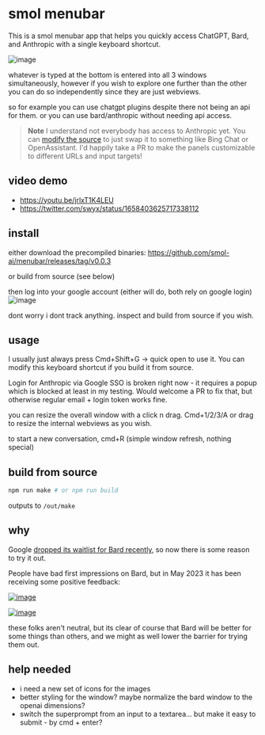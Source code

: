 # smol menubar

This is a smol menubar app that helps you quickly access ChatGPT, Bard, and Anthropic with a single keyboard shortcut.

![image](https://github.com/smol-ai/menubar/assets/6764957/753c6128-d978-4bb4-8642-588d42121ff5)

whatever is typed at the bottom is entered into all 3 windows simultaneously, however if you wish to explore one further than the other you can do so independently since they are just webviews. 

so for example you can use chatgpt plugins despite there not being an api for them. or you can use bard/anthropic without needing api access.

> **Note**
> I understand not everybody has access to Anthropic yet. You can [modify the source](https://github.com/smol-ai/menubar/issues/5) to just swap it to something like Bing Chat or OpenAssistant. I'd happily take a PR to make the panels customizable to different URLs and input targets!

## video demo

- https://youtu.be/jrlxT1K4LEU
- https://twitter.com/swyx/status/1658403625717338112

## install

either download the precompiled binaries: https://github.com/smol-ai/menubar/releases/tag/v0.0.3

or build from source (see below)

then log into your google account (either will do, both rely on google login)
![image](https://github.com/smol-ai/menubar/assets/6764957/dce5b127-e8c2-4be2-97d3-e2fa3042ef24)

dont worry i dont track anything. inspect and build from source if you wish.

## usage

I usually just always press Cmd+Shift+G -> quick open to use it. You can modify this keyboard shortcut if you build it from source.

Login for Anthropic via Google SSO is broken right now - it requires a popup which is blocked at least in my testing. Would welcome a PR to fix that, but otherwise regular email + login token works fine.

you can resize the overall window with a click n drag. Cmd+1/2/3/A or drag to resize the internal webviews as you wish.

to start a new conversation, cmd+R (simple window refresh, nothing special)

## build from source

```bash
npm run make # or npm run build
```

outputs to `/out/make`

## why

Google [dropped its waitlist for Bard recently](https://www.theverge.com/2023/5/10/23718066/google-bard-ai-features-waitlist-dark-mode-visual-search-io), so now there is some reason to try it out.

People have bad first impressions on Bard, but in May 2023 it has been receiving some positive feedback:

[![image](https://github.com/smol-ai/menubar/assets/6764957/0d86234e-1d91-4863-8311-580888511b20)](https://twitter.com/masadfrost/status/1655802654927507457?s=46&t=90xQ8sGy63D2OtiaoGJuww)

[![image](https://github.com/smol-ai/menubar/assets/6764957/e191701a-0b32-43aa-abc0-42e6fd9584aa)](https://twitter.com/amasad/status/1657510601202221056?s=46&t=90xQ8sGy63D2OtiaoGJuww)

these folks aren't neutral, but its clear of course that Bard will be better for some things than others, and we might as well lower the barrier for trying them out.

## help needed

- i need a new set of icons for the images
- better styling for the window? maybe normalize the bard window to the openai dimensions?
- switch the superprompt from an input to a textarea... but make it easy to submit - by cmd + enter?
